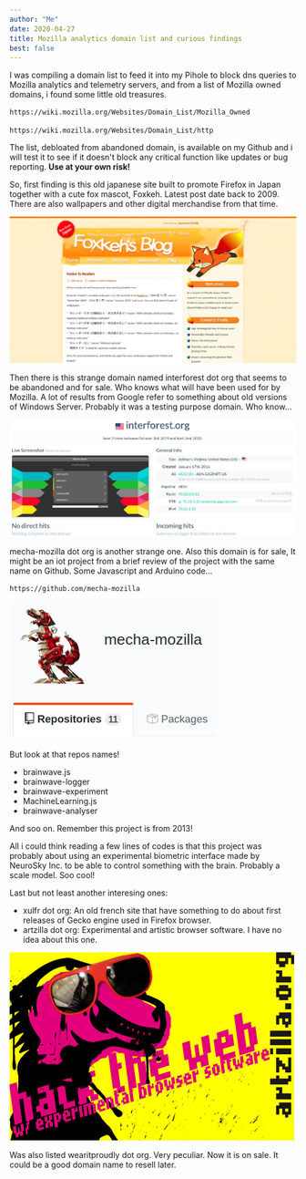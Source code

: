```yaml
---
author: "Me"
date: 2020-04-27
title: Mozilla analytics domain list and curious findings
best: false
---
```


I was compiling a domain list to feed it into my Pihole to block dns queries to Mozilla analytics and telemetry servers, and from a list of Mozilla owned domains, i found some little old treasures. 

```
https://wiki.mozilla.org/Websites/Domain_List/Mozilla_Owned

https://wiki.mozilla.org/Websites/Domain_List/http
```
The list, debloated from abandoned domain, is available on my Github and i will test it to see if it doesn't block any critical function like updates or bug reporting.
**Use at your own risk!**


So, first finding is this old japanese site built to promote Firefox in Japan together with a cute fox mascot, Foxkeh.
Latest post date back to 2009. 
There are also wallpapers and other digital merchandise from that time.

![image](/static/img/fox.png)

Then there is this strange domain named interforest dot org that seems to be abandoned and for sale. 
Who knows what will have been used for by Mozilla.
A lot of results from Google refer to something about old versions of Windows Server.
Probably it was a testing purpose domain. Who know...

![image](/static/img/fox2.png)

mecha-mozilla dot org is another strange one. Also this domain is for sale, 
It might be an iot project from a brief review of the project with the same name on Github. 
Some Javascript and Arduino code...

```
https://github.com/mecha-mozilla
```
![image](/static/img/fox3.png)

But look at that repos names!

- brainwave.js 
- brainwave-logger
- brainwave-experiment
- MachineLearning.js
- brainwave-analyser

And soo on. Remember this project is from 2013!

All i could think reading a few lines of codes is that this project was probably about using an experimental biometric interface made by NeuroSky Inc. to be able to control something with the brain. Probably a scale model.
Soo cool!

Last but not least another interesing ones:

- xulfr dot org: An old french site that have something to do about first releases of Gecko engine used in Firefox browser.
- artzilla dot org: Experimental and artistic browser software. I have no idea about this one.

![image](/static/img/fox4.jpg)

Was also listed wearitproudly dot org. Very peculiar. Now it is on sale. It could be a good domain name to resell later.

